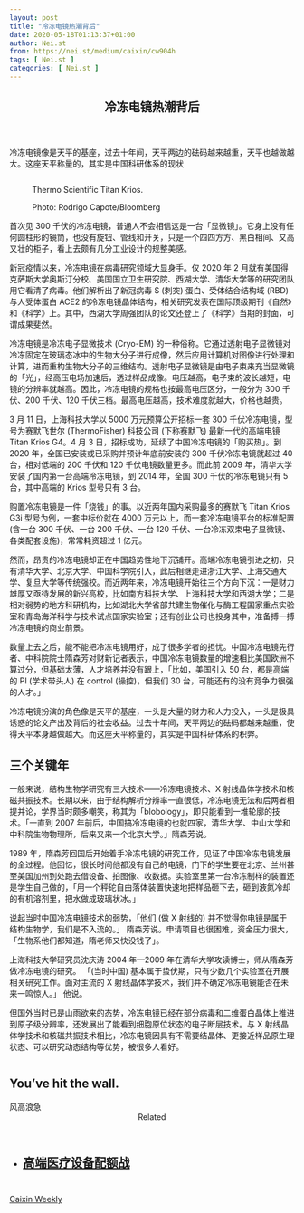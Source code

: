 ```yaml
---
layout: post
title: "冷冻电镜热潮背后"
date: 2020-05-18T01:13:37+01:00
author: Nei.st
from: https://nei.st/medium/caixin/cw904h
tags: [ Nei.st ]
categories: [ Nei.st ]
---
```


<article class="post-19834 post type-post status-publish format-standard hentry category-caixin" id="post-19834"> <header class="page-header medium Archives"><div class="page-header__image"></div><div class="page-header__content"><h1 class="page-title text-align-center">冷冻电镜热潮背后</h1></div> </header><div class="entry-content aesop-entry-content" id="post-19834-content"><link as="font" crossorigin="anonymous" href="//cdn.jsdelivr.net/gh/0nd1jyU39XQ/_/glyph/font-face/0uIzqoZjSuJfvSBnvgXTcApMtcVhMcpr.woff" rel="preload" type="font/woff"/><link as="font" crossorigin="anonymous" href="//cdn.jsdelivr.net/gh/0nd1jyU39XQ/_/glyph/font-face/1sTnSLZWDKucPX6SAk.woff" rel="preload" type="font/woff"/><p class="blog-post__description">冷冻电镜像是天平的基座，过去十年间，天平两边的砝码越来越重，天平也越做越大。这座天平称量的，其实是中国科研体系的现状</p><span id="more-19834"></span><div class="container img"><div class="aspectRatioPlaceholder"><div class="progressiveMedia" data-height="1200" data-width="1200"> <img alt="" class="progressiveMedia-image lazyload" data-src="https://cdn.jsdelivr.net/gh/0nd1jyU39XQ/_/img/1/461262c81e1f6ee08711641965164f01.jpg" src="https://cdn.jsdelivr.net/gh/0nd1jyU39XQ/_/img/1/461262c81e1f6ee08711641965164f01.jpg"/></div></div><div class="aesop-image-component"> <figure class="aesop-image-component-image aesop-component-align-center aesop-image-component-caption-left"> <figcaption class="aesop-image-component-caption"><p class="aesop-cap-description">Thermo Scientific Titan Krios.</p><p class="aesop-cap-cred">Photo: Rodrigo Capote/Bloomberg</p> </figcaption> </figure></div></div><p>首次见 300 千伏的冷冻电镜，普通人不会相信这是一台「显微镜」。它身上没有任何圆柱形的镜筒，也没有旋钮、管线和开关，只是一个四四方方、黑白相间、又高又壮的柜子，看上去颇有几分工业设计的规整美感。</p><p>新冠疫情以来，冷冻电镜在病毒研究领域大显身手。仅 2020 年 2 月就有美国得克萨斯大学奥斯汀分校、美国国立卫生研究院、西湖大学、清华大学等的研究团队用它看清了病毒。他们解析出了新冠病毒 S (刺突) 蛋白、受体结合结构域 (RBD) 与人受体蛋白 ACE2 的冷冻电镜晶体结构，相关研究发表在国际顶级期刊《自然》和《科学》上。其中，西湖大学周强团队的论文还登上了《科学》当期的封面，可谓成果斐然。</p><p>冷冻电镜是冷冻电子显微技术 (Cryo-EM) 的一种俗称。它通过透射电子显微镜对冷冻固定在玻璃态冰中的生物大分子进行成像，然后应用计算机对图像进行处理和计算，进而重构生物大分子的三维结构。透射电子显微镜是由电子束来充当显微镜的「光」，经高压电场加速后，透过样品成像。电压越高，电子束的波长越短，电镜的分辨率就越高。因此，冷冻电镜的规格也按最高电压区分，一般分为 300 千伏、200 千伏、120 千伏三档。最高电压越高，技术难度就越大，价格也越贵。</p><p>3 月 11 日，上海科技大学以 5000 万元预算公开招标一套 300 千伏冷冻电镜，型号为赛默飞世尔 (ThermoFisher) 科技公司 (下称赛默飞) 最新一代的高端电镜 Titan Krios G4。4 月 3 日，招标成功，延续了中国冷冻电镜的「购买热」。到 2020 年，全国已安装或已采购并预计年底前安装的 300 千伏冷冻电镜就超过 40 台，相对低端的 200 千伏和 120 千伏电镜数量更多。而此前 2009 年，清华大学安装了国内第一台高端冷冻电镜，到 2014 年，全国 300 千伏的冷冻电镜只有 5 台，其中高端的 Krios 型号只有 3 台。</p><p>购置冷冻电镜是一件「烧钱」的事。以近两年国内采购最多的赛默飞 Titan Krios G3i 型号为例，一套中标价就在 4000 万元以上，而一套冷冻电镜平台的标准配置 (含一台 300 千伏、一台 200 千伏、一台 120 千伏、一台冷冻双束电子显微镜、各类配套设施)，常常耗资超过 1 亿元。</p><div class="code-block code-block-1" style="margin: 8px 0; clear: both;"><div class="container ads_KbHEVhh8Rw"><div class="card card--blog post-sidebar"><div class="card-body"><div class="logo_ngcontent-kty-0"> </div><div class="iframe-blocker U6XAMK63Vh00WqvF2BacIQ"><div class="background-h60B"> </div><div class="WumZiPCS4MeMw4pxQ"> </div></div></div><div class="card-footer"><div class="card-footer-wrapper" layout="row bottom-left"></div></div></div></div></div><p>然而，昂贵的冷冻电镜却正在中国趋势性地下沉铺开。高端冷冻电镜引进之初，只有清华大学、北京大学、中国科学院引入，此后相继走进浙江大学、上海交通大学、复旦大学等传统强校。而近两年来，冷冻电镜开始往三个方向下沉：一是财力雄厚又亟待发展的新兴高校，比如南方科技大学、上海科技大学和西湖大学；二是相对弱势的地方科研机构，比如湖北大学省部共建生物催化与酶工程国家重点实验室和青岛海洋科学与技术试点国家实验室；还有创业公司也投身其中，准备搏一搏冷冻电镜的商业前景。</p><p>数量上去之后，能不能把冷冻电镜用好，成了很多学者的担忧。中国冷冻电镜先行者、中科院院士隋森芳对财新记者表示，中国冷冻电镜数量的增速相比美国欧洲不算过分，但基础太薄，人才培养并没有跟上，「比如，美国引入 50 台，都是高端的 PI (学术带头人) 在 control (操控)，但我们 30 台，可能还有的没有竞争力很强的人才。」</p><p>冷冻电镜扮演的角色像是天平的基座，一头是大量的财力和人力投入，一头是极具诱惑的论文产出及背后的社会收益。过去十年间，天平两边的砝码都越来越重，使得天平本身越做越大。而这座天平称量的，其实是中国科研体系的积弊。</p><h2>三个关键年</h2><p>一般来说，结构生物学研究有三大技术——冷冻电镜技术、X 射线晶体学技术和核磁共振技术。长期以来，由于结构解析分辨率一直很低，冷冻电镜无法和后两者相提并论，学界当时颇多嘲笑，称其为「blobology」，即只能看到一堆轮廓的技术。「一直到 2007 年前后，中国搞冷冻电镜的也就四家，清华大学、中山大学和中科院生物物理所，后来又来一个北京大学。」隋森芳说。</p><p>1989 年，隋森芳回国后开始着手冷冻电镜的研究工作，见证了中国冷冻电镜发展的全过程。他回忆，很长时间他都没有自己的电镜，门下的学生要在北京、兰州甚至美国加州到处跑去借设备、拍图像、收数据。实验室里第一台冷冻制样的装置还是学生自己做的，「用一个秤砣自由落体装置快速地把样品砸下去，砸到液氮冷却的有机溶剂里，把水做成玻璃状冰。」</p><p>说起当时中国冷冻电镜技术的弱势，「他们 (做 X 射线的) 并不觉得你电镜是属于结构生物学，我们是不入流的。」 隋森芳说。申请项目也很困难，资金压力很大，「生物系他们都知道，隋老师又快没钱了」。</p><div class="code-block code-block-1" style="margin: 8px 0; clear: both;"><div class="container ads_KbHEVhh8Rw"><div class="card card--blog post-sidebar"><div class="card-body"><div class="logo_ngcontent-kty-0"> </div><div class="iframe-blocker U6XAMK63Vh00WqvF2BacIQ"><div class="background-h60B"> </div><div class="WumZiPCS4MeMw4pxQ"> </div></div></div><div class="card-footer"><div class="card-footer-wrapper" layout="row bottom-left"></div></div></div></div></div><p>上海科技大学研究员沈庆涛 2004 年—2009 年在清华大学攻读博士，师从隋森芳做冷冻电镜的研究。 「(当时中国) 基本属于蛰伏期，只有少数几个实验室在开展相关研究工作。面对主流的 X 射线晶体学技术，我们并不确定冷冻电镜能否在未来一鸣惊人。」 他说。</p><p>但国外当时已是山雨欲来的态势，冷冻电镜已经在部分病毒和二维蛋白晶体上推进到原子级分辨率，还发展出了能看到细胞原位状态的电子断层技术。与 X 射线晶体学技术和核磁共振技术相比，冷冻电镜因具有不需要结晶体、更接近样品原生理状态、可以研究动态结构等优势，被很多人看好。</p><div class="aesop-content-comp-wrap aesop-content-comp-columns-1" id="aesop-content-component"><div class="container img gfw edge"><div class="BarrierFailsafe__fullBarrier___2bFWd"><div class="aspectRatioPlaceholder nykpaywall"><div class="progressiveMedia" data-height="880" data-width="1040"> <img alt="" class="progressiveMedia-image lazyload" data-src="https://cdn.jsdelivr.net/gh/0nd1jyU39XQ/_/img/1/full-desktop@2x.png" src="https://cdn.jsdelivr.net/gh/0nd1jyU39XQ/_/img/1/full-desktop@2x.png"/></div></div><h1 class="BarrierFailsafe__header___1VGQh">You’ve hit the wall.</h1><div class="BarrierFailsafe__body___2hQxl">风高浪急 <a class="wdAUwEkxSXQjBoQ" href="https://nei.st/medium/j2c6srlbezlceyrdintsxq" rel="noopener noreferrer nofollow" target="_blank"><span class="svgIcon svgIcon--questionMark svgIcon--19px"></span></a></div></div></div></div><section class="jsx-1092709871 collection"> <header class="jsx-1092709871 container"> <span class="jsx-65431776 text-icon text-right size-md spacing-xxtight weight-medium"> <span class="jsx-65431776 text"><span class="jsx-1092709871">Related</span></span></span> </header><ul class="jsx-1092709871 collection-list"><li class="jsx-1092709871"> <section class="jsx-2013367371 container"><div class="jsx-2013367371 content no-cover type-collection"><div class="jsx-2013367371 left"> <a class="jsx-2013367371" href="https://nei.st/medium/caixin/cw884e"><h2 class="jsx-2996311878 sidebar">高端医疗设备配额战</h2></a></div></div> </section></li></ul> </section><div class="container qyoLgsBMfk2RyP6PZqEQUQ"><div class="TA9FsqtAclEQEnnC"><a class="q9pBoz6iftkg" href="https://nei.st/medium/caixin?source=cw904"><div class="ISq0AssRMiRdK46s31e1tA"><div class="VBC0sS11TRzyNj7ur4DqLQ"></div></div></a></div></div><div class="code-block code-block-2" style="margin: 8px 0; clear: both;"> <br/><div class="container ads_KbHEVhh8Rw"><div class="card card--blog post-sidebar"><div class="card-body"><div class="logo_ngcontent-kty-0"> </div><div class="iframe-blocker U6XAMK63Vh00WqvF2BacIQ"><div class="background-h60B"> </div><div class="WumZiPCS4MeMw4pxQ"> </div></div></div><div class="card-footer"><div class="card-footer-wrapper" layout="row bottom-left"></div></div></div></div></div></div> <footer class="entry-footer"><div class="categories icon-link"><a href="https://nei.st/category/medium/caixin" rel="category tag">Caixin Weekly</a></div> </footer></article>

